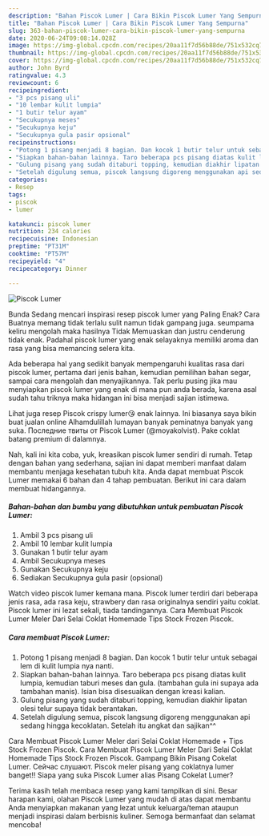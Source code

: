 ```yaml
---
description: "Bahan Piscok Lumer | Cara Bikin Piscok Lumer Yang Sempurna"
title: "Bahan Piscok Lumer | Cara Bikin Piscok Lumer Yang Sempurna"
slug: 363-bahan-piscok-lumer-cara-bikin-piscok-lumer-yang-sempurna
date: 2020-06-24T09:08:14.028Z
image: https://img-global.cpcdn.com/recipes/20aa11f7d56b88de/751x532cq70/piscok-lumer-foto-resep-utama.jpg
thumbnail: https://img-global.cpcdn.com/recipes/20aa11f7d56b88de/751x532cq70/piscok-lumer-foto-resep-utama.jpg
cover: https://img-global.cpcdn.com/recipes/20aa11f7d56b88de/751x532cq70/piscok-lumer-foto-resep-utama.jpg
author: John Byrd
ratingvalue: 4.3
reviewcount: 6
recipeingredient:
- "3 pcs pisang uli"
- "10 lembar kulit lumpia"
- "1 butir telur ayam"
- "Secukupnya meses"
- "Secukupnya keju"
- "Secukupnya gula pasir opsional"
recipeinstructions:
- "Potong 1 pisang menjadi 8 bagian. Dan kocok 1 butir telur untuk sebagai lem di kulit lumpia nya nanti."
- "Siapkan bahan-bahan lainnya. Taro beberapa pcs pisang diatas kulit lumpia, kemudian taburi meses dan gula. (tambahan gula ini supaya ada tambahan manis). Isian bisa disesuaikan dengan kreasi kalian."
- "Gulung pisang yang sudah ditaburi topping, kemudian diakhir lipatan olesi telur supaya tidak berantakan."
- "Setelah digulung semua, piscok langsung digoreng menggunakan api sedang hingga kecoklatan. Setelah itu angkat dan sajikan^^"
categories:
- Resep
tags:
- piscok
- lumer

katakunci: piscok lumer 
nutrition: 234 calories
recipecuisine: Indonesian
preptime: "PT31M"
cooktime: "PT57M"
recipeyield: "4"
recipecategory: Dinner

---
```



![Piscok Lumer](https://img-global.cpcdn.com/recipes/20aa11f7d56b88de/751x532cq70/piscok-lumer-foto-resep-utama.jpg)

Bunda Sedang mencari inspirasi resep piscok lumer yang Paling Enak? Cara Buatnya memang tidak terlalu sulit namun tidak gampang juga. seumpama keliru mengolah maka hasilnya Tidak Memuaskan dan justru cenderung tidak enak. Padahal piscok lumer yang enak selayaknya memiliki aroma dan rasa yang bisa memancing selera kita.

Ada beberapa hal yang sedikit banyak mempengaruhi kualitas rasa dari piscok lumer, pertama dari jenis bahan, kemudian pemilihan bahan segar, sampai cara mengolah dan menyajikannya. Tak perlu pusing jika mau menyiapkan piscok lumer yang enak di mana pun anda berada, karena asal sudah tahu triknya maka hidangan ini bisa menjadi sajian istimewa.

Lihat juga resep Piscok crispy lumer😘 enak lainnya. Ini biasanya saya bikin buat jualan online Alhamdulillah lumayan banyak peminatnya banyak yang suka. Последние твиты от Piscok Lumer (@moyakolvist). Pake coklat batang premium di dalamnya.


Nah, kali ini kita coba, yuk, kreasikan piscok lumer sendiri di rumah. Tetap dengan bahan yang sederhana, sajian ini dapat memberi manfaat dalam membantu menjaga kesehatan tubuh kita. Anda dapat membuat Piscok Lumer memakai 6 bahan dan 4 tahap pembuatan. Berikut ini cara dalam membuat hidangannya.

<!--inarticleads1-->

##### Bahan-bahan dan bumbu yang dibutuhkan untuk pembuatan Piscok Lumer:

1. Ambil 3 pcs pisang uli
1. Ambil 10 lembar kulit lumpia
1. Gunakan 1 butir telur ayam
1. Ambil Secukupnya meses
1. Gunakan Secukupnya keju
1. Sediakan Secukupnya gula pasir (opsional)


Watch video piscok lumer kemana mana. Piscok lumer terdiri dari beberapa jenis rasa, ada rasa keju, strawbery dan rasa originalnya sendiri yaitu coklat. Piscok lumer ini lezat sekali, tiada tandingannya. Cara Membuat Piscok Lumer Meler Dari Selai Coklat Homemade Tips Stock Frozen Piscok. 

<!--inarticleads2-->

##### Cara membuat Piscok Lumer:

1. Potong 1 pisang menjadi 8 bagian. Dan kocok 1 butir telur untuk sebagai lem di kulit lumpia nya nanti.
1. Siapkan bahan-bahan lainnya. Taro beberapa pcs pisang diatas kulit lumpia, kemudian taburi meses dan gula. (tambahan gula ini supaya ada tambahan manis). Isian bisa disesuaikan dengan kreasi kalian.
1. Gulung pisang yang sudah ditaburi topping, kemudian diakhir lipatan olesi telur supaya tidak berantakan.
1. Setelah digulung semua, piscok langsung digoreng menggunakan api sedang hingga kecoklatan. Setelah itu angkat dan sajikan^^


Cara Membuat Piscok Lumer Meler dari Selai Coklat Homemade + Tips Stock Frozen Piscok. Cara Membuat Piscok Lumer Meler Dari Selai Coklat Homemade Tips Stock Frozen Piscok. Gampang Bikin Pisang Cokelat Lumer. Сейчас слушают. Piscok meler pisang yang coklatnya lumer banget!! Siapa yang suka Piscok Lumer alias Pisang Cokelat Lumer? 

Terima kasih telah membaca resep yang kami tampilkan di sini. Besar harapan kami, olahan Piscok Lumer yang mudah di atas dapat membantu Anda menyiapkan makanan yang lezat untuk keluarga/teman ataupun menjadi inspirasi dalam berbisnis kuliner. Semoga bermanfaat dan selamat mencoba!

